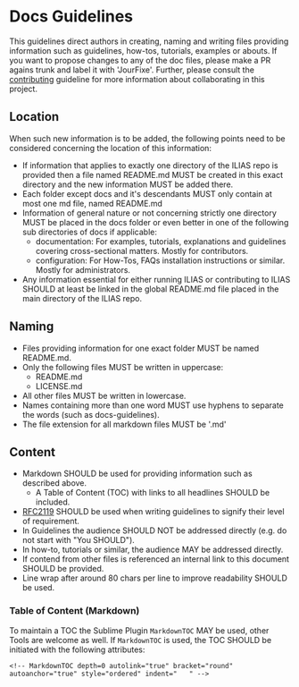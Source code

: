 # Docs Guidelines

This guidelines direct authors in creating, naming and writing files providing
information such as guidelines, how-tos, tutorials, examples or abouts. If you
want to propose changes to any of the doc files, please make a PR agains trunk 
and label it with 'JourFixe'. Further, please consult the 
[contributing](contributing.md) guideline for more information about 
collaborating in this project.

## Location
When such new information is to be added, the following points need to be considered
concerning the location of this information:

* If information that applies to exactly one directory of the ILIAS
repo is provided then a file named README.md MUST be created in this exact directory and
the new information MUST be added there.
* Each folder except docs and it's descendants MUST only contain at most one md file,
named README.md
* Information of general nature or not concerning strictly one directory MUST be placed
 in the docs folder or even better in one of the following sub directories of docs if
 applicable:
  * documentation: For examples, tutorials, explanations and guidelines covering
  cross-sectional matters. Mostly for contributors.
  * configuration: For How-Tos, FAQs installation instructions or similar. Mostly for
 administrators.
* Any information essential for either running ILIAS or contributing to ILIAS SHOULD at
 least be linked in the global README.md file placed in the main directory of the ILIAS
  repo.

## Naming
* Files providing information for one exact folder MUST be named README.md.
* Only the following files MUST be written in uppercase:
  * README.md
  * LICENSE.md
* All other files MUST be written in lowercase.
* Names containing more than one word MUST use hyphens to separate the words (such as
docs-guidelines).
* The file extension for all markdown files MUST be '.md'

## Content
* Markdown SHOULD be used for providing information such as described above.
  * A Table of Content (TOC) with links to all headlines SHOULD be included.
* [RFC2119](https://www.ietf.org/rfc/rfc2119.txt) SHOULD be used when writing
guidelines to signify their level of requirement.
* In Guidelines the audience SHOULD NOT be addressed directly (e.g. do not start with
"You SHOULD").
* In how-to, tutorials or similar, the audience MAY be addressed directly.
* If contend from other files is referenced an internal link to this document SHOULD be provided.
* Line wrap after around 80 chars per line to improve readability SHOULD be used.


### Table of Content (Markdown)

To maintain a TOC the Sublime Plugin `MarkdownTOC` MAY be used, other Tools are welcome as well. If `MarkdownTOC` is used, the TOC SHOULD be initiated with the following attributes:

```
<!-- MarkdownTOC depth=0 autolink="true" bracket="round" autoanchor="true" style="ordered" indent="   " -->
```
